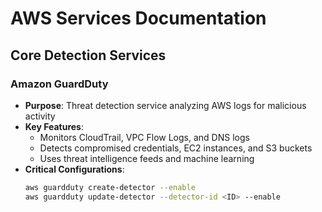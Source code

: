 # AWS Services Documentation

## Core Detection Services

### Amazon GuardDuty
- **Purpose**: Threat detection service analyzing AWS logs for malicious activity
- **Key Features**:
  - Monitors CloudTrail, VPC Flow Logs, and DNS logs
  - Detects compromised credentials, EC2 instances, and S3 buckets
  - Uses threat intelligence feeds and machine learning
- **Critical Configurations**:
  ```bash
  aws guardduty create-detector --enable
  aws guardduty update-detector --detector-id <ID> --enable